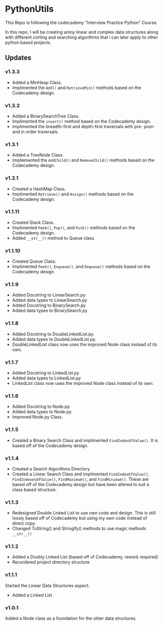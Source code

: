 # PythonUtils

This Repo is following the codecademy "Interview Practice Python" Course.

In this repo, I will be creating amny linear and complex data structures along with different corting and searching algorithms that i can later apply to other python based projects.

## Updates

### v1.3.3

- Added a MinHeap Class.
- Implimented the `Add()` and `RetrieveMin()` methods based on the Codecademy design.

### v1.3.2

- Added a BinarySearchTree Class.
- Implimented the `insert()` method based on the Codecademy design.
- Implimented the breadth-first and depth-first traversals with pre- post- and in order traversals.

### v1.3.1

- Added a TreeNode Class.
- Impliemented the `AddChild()` and `RemoveChild()` methods based on the Codecademy design.

### v1.2.1

- Created a HashMap Class.
- Implimented `Retrieve()` and `Assign()` methods based on the Codecademy design.

### v1.1.11

- Created Stack Class.
- Implimented `Peek()`, `Pop()`, and `Push()` methods based on the Codecademy design.
- Added `__str__()` method to Queue class.

### v1.1.10

- Created Queue Class.
- Implimented `Peek()`, `Enqueue()`, and `Dequeue()` methods based on the Codecademy design.

### v1.1.9

- Added Docstring to LinearSearch.py
- Added data types to LinearSearch.py
- Added Docstring to BinarySearch.py
- Added data types to BinarySearch.py

### v1.1.8

- Added Docstring to DoubleLinkedList.py.
- Added data types to DoubleLinkedList.py.
- DoubleLinkedList class now uses the improved Node class instead of its own.

### v1.1.7

- Added Docstring to LinkedList.py
- Added data types to LinkedList.py
- LinkedList class now uses the improved Node class instead of its own.

### v1.1.6

- Added Docstring to Node.py.
- Added data types to Node.py.
- Improved Node.py Class.

### v1.1.5

- Created a Binary Search Class and implimented `FindIndexOfValue()`. It is based off of the Codecademy design.

### v1.1.4

- Created a Search Algorithms Directory
- Created a Linear Search Class and implimented `FindIndexOfValue()`, `FindIndexesOfValue()`, `FindMaximum()`, and `FindMinimum()`. These are based off of the Codecademy design but have been altered to suit a class based structure.

### v1.1.3

- Redesigned Double Linked List to use own code and design. This is still loosly based off of Codecademy but using my own code instead of direct copy.
- Changed ToString() and Stringify() methods to use magic methods `__str__()`

### v1.1.2

- Added a Doubly Linked List (based off of Codecademy, rework required)
- Recordered project directory structure

### v1.1.1

Started the Linear Data Structures aspect.

- Added a Linked List

### v1.0.1

Added a Node class as a foundation for the ohter data structures.
